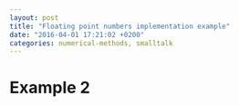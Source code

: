 ```yaml
---
layout: post
title: "Floating point numbers implementation example"
date: "2016-04-01 17:21:02 +0200"
categories: numerical-methods, smalltalk
---
```

# Example 2
